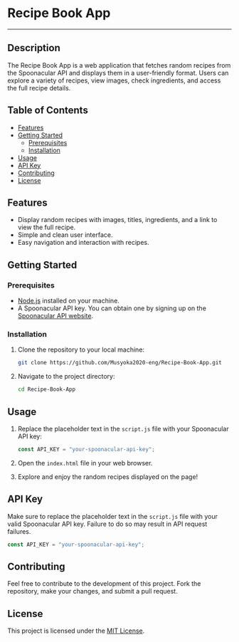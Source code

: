 
# Recipe Book App
---

## Description

The Recipe Book App is a web application that fetches random recipes from the Spoonacular API and displays them in a user-friendly format. Users can explore a variety of recipes, view images, check ingredients, and access the full recipe details.

## Table of Contents

- [Features](#features)
- [Getting Started](#getting-started)
  - [Prerequisites](#prerequisites)
  - [Installation](#installation)
- [Usage](#usage)
- [API Key](#api-key)
- [Contributing](#contributing)
- [License](#license)

## Features

- Display random recipes with images, titles, ingredients, and a link to view the full recipe.
- Simple and clean user interface.
- Easy navigation and interaction with recipes.

## Getting Started

### Prerequisites

- [Node.js](https://nodejs.org/) installed on your machine.
- A Spoonacular API key. You can obtain one by signing up on the [Spoonacular API website](https://spoonacular.com/food-api).

### Installation

1. Clone the repository to your local machine:

   ```bash
   git clone https://github.com/Musyoka2020-eng/Recipe-Book-App.git
   ```

2. Navigate to the project directory:

   ```bash
   cd Recipe-Book-App
   ```


## Usage

1. Replace the placeholder text in the `script.js` file with your Spoonacular API key:

   ```javascript
   const API_KEY = "your-spoonacular-api-key";
   ```

2. Open the `index.html` file in your web browser.

3. Explore and enjoy the random recipes displayed on the page!

## API Key

Make sure to replace the placeholder text in the `script.js` file with your valid Spoonacular API key. Failure to do so may result in API request failures.

```javascript
const API_KEY = "your-spoonacular-api-key";
```

## Contributing

Feel free to contribute to the development of this project. Fork the repository, make your changes, and submit a pull request.

## License

This project is licensed under the [MIT License](LICENSE).